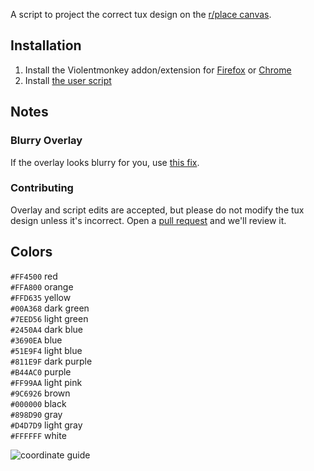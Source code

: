 A script to project the correct tux design on the [r/place canvas](https://new.reddit.com/r/place/).

## Installation
1. Install the Violentmonkey addon/extension for [Firefox](https://addons.mozilla.org/addon/violentmonkey) or [Chrome](https://chrome.google.com/webstore/detail/jinjaccalgkegednnccohejagnlnfdag)
2. Install [the user script](https://greasyfork.org/scripts/442512/code/userscript.user.js)

## Notes
### Blurry Overlay
If the overlay looks blurry for you, use [this fix](https://greasyfork.org/en/scripts/442555).

### Contributing
Overlay and script edits are accepted, but please do not modify the tux design unless it's incorrect. Open a [pull request](https://github.com/r-PlaceTux/Overlay/compare) and we'll review it.
## Colors
`#FF4500` red\
`#FFA800` orange\
`#FFD635` yellow\
`#00A368` dark green\
`#7EED56` light green\
`#2450A4` dark blue\
`#3690EA` blue\
`#51E9F4` light blue\
`#811E9F` dark purple\
`#B44AC0` purple\
`#FF99AA` light pink\
`#9C6926` brown\
`#000000` black\
`#898D90` gray\
`#D4D7D9` light gray\
`#FFFFFF` white

![coordinate guide](https://raw.githubusercontent.com/r-PlaceTux/place_tux/main/tuxcoords.png)
